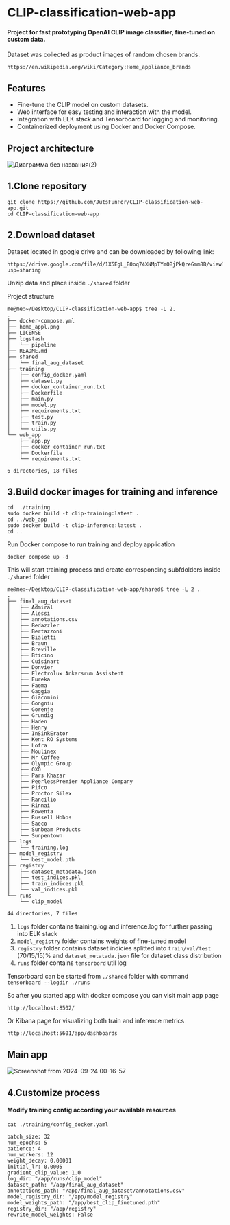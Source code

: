 # CLIP-classification-web-app
#### Project for fast prototyping OpenAI CLIP image classifier, fine-tuned on custom data.
Dataset was collected as product images of random chosen brands.

 `https://en.wikipedia.org/wiki/Category:Home_appliance_brands`

## Features
- Fine-tune the CLIP model on custom datasets.
- Web interface for easy testing and interaction with the model.
- Integration with ELK stack and Tensorboard for logging and monitoring.
- Containerized deployment using Docker and Docker Compose.

## Project architecture

![Диаграмма без названия(2)](https://github.com/user-attachments/assets/7964c4f9-4e53-4ff8-af21-b19ea6f05b2d)

## 1.Clone repository

```
git clone https://github.com/JutsFunFor/CLIP-classification-web-app.git
cd CLIP-classification-web-app
```

## 2.Download dataset


Dataset located in google drive and can be downloaded by following link:

```
https://drive.google.com/file/d/1X5EgL_B0oq74XNMpTYmOBjPkQreGmm8B/view?usp=sharing
```
Unzip data and place inside `./shared` folder

Project structure 
```
me@me:~/Desktop/CLIP-classification-web-app$ tree -L 2.
.
├── docker-compose.yml
├── home_appl.png
├── LICENSE
├── logstash
│   └── pipeline
├── README.md
├── shared
│   └── final_aug_dataset
├── training
│   ├── config_docker.yaml
│   ├── dataset.py
│   ├── docker_container_run.txt
│   ├── Dockerfile
│   ├── main.py
│   ├── model.py
│   ├── requirements.txt
│   ├── test.py
│   ├── train.py
│   └── utils.py
└── web_app
    ├── app.py
    ├── docker_container_run.txt
    ├── Dockerfile
    └── requirements.txt

6 directories, 18 files
```
## 3.Build docker images for training and inference

```
cd  ./training
sudo docker build -t clip-training:latest .
cd ../web_app
sudo docker build -t clip-inference:latest .
cd ..
```
Run Docker compose to run training and deploy application 

```
docker compose up -d
```

This will start training process and create corresponding subfdolders inside `./shared` folder

```
me@me:~/Desktop/CLIP-classification-web-app/shared$ tree -L 2 .
.
├── final_aug_dataset
│   ├── Admiral
│   ├── Alessi
│   ├── annotations.csv
│   ├── Bedazzler
│   ├── Bertazzoni
│   ├── Bialetti
│   ├── Braun
│   ├── Breville
│   ├── Bticino
│   ├── Cuisinart
│   ├── Donvier
│   ├── Electrolux Ankarsrum Assistent
│   ├── Eureka
│   ├── Faema
│   ├── Gaggia
│   ├── Giacomini
│   ├── Gongniu
│   ├── Gorenje
│   ├── Grundig
│   ├── Haden
│   ├── Henry
│   ├── InSinkErator
│   ├── Kent RO Systems
│   ├── Lofra
│   ├── Moulinex
│   ├── Mr Coffee
│   ├── Olympic Group
│   ├── OXO
│   ├── Pars Khazar
│   ├── PeerlessPremier Appliance Company
│   ├── Pifco
│   ├── Proctor Silex
│   ├── Rancilio
│   ├── Rinnai
│   ├── Rowenta
│   ├── Russell Hobbs
│   ├── Saeco
│   ├── Sunbeam Products
│   └── Sunpentown
├── logs
│   └── training.log
├── model_registry
│   └── best_model.pth
├── registry
│   ├── dataset_metadata.json
│   ├── test_indices.pkl
│   ├── train_indices.pkl
│   └── val_indices.pkl
└── runs
    └── clip_model

44 directories, 7 files

```
 1) `logs` folder contains training.log and inference.log for further passing into ELK stack
 2) `model_registry` folder contains weights of fine-tuned model
 3) `registry` folder contains dataset indicies splitted into `train/val/test` (70/15/15)% and `dataset_metatada.json` file for dataset class distribution
 4) `runs` folder contains `tensorbord` util log

Tensorboard can be started from `./shared` folder with command 
`tensorboard --logdir ./runs`

So after you started app with docker compose you can visit main app page

`http://localhost:8502/`

Or Kibana page for visualizing both train and inference metrics

`http://localhost:5601/app/dashboards`

## Main app

![Screenshot from 2024-09-24 00-16-57](https://github.com/user-attachments/assets/3750faa9-c2f5-4350-959a-3ddeae5c15f4)

## 4.Customize process

#### Modify training config according your available resources
```
cat ./training/config_docker.yaml
```

```
batch_size: 32
num_epochs: 5
patience: 4
num_workers: 12
weight_decay: 0.00001 
initial_lr: 0.0005
gradient_clip_value: 1.0
log_dir: "/app/runs/clip_model"
dataset_path: "/app/final_aug_dataset"
annotations_path: "/app/final_aug_dataset/annotations.csv"
model_registry_dir: "/app/model_registry"
model_weights_path: "/app/best_clip_finetuned.pth"
registry_dir: "/app/registry"
rewrite_model_weights: False
```



